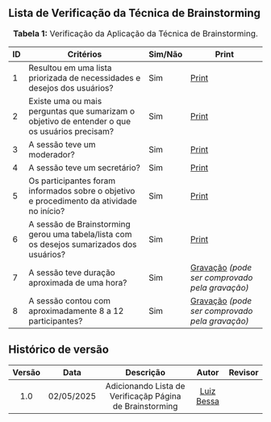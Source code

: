 
## Lista de Verificação da Técnica de Brainstorming

<font size="3"><p style="text-align: center">**Tabela 1:** Verificação da Aplicação da Técnica de Brainstorming.</p></font>

| ID | Critérios                                                                                       | Sim/Não | Print                                                                                                           |
|----|--------------------------------------------------------------------------------------------------|---------|-----------------------------------------------------------------------------------------------------------------|
| 1  | Resultou em uma lista priorizada de necessidades e desejos dos usuários?                        | Sim     | [Print](https://drive.google.com/file/d/1BuyXt2ezq9XBqEjKBnHJdMd0UAuK23up/view?usp=sharing)                     |
| 2  | Existe uma ou mais perguntas que sumarizam o objetivo de entender o que os usuários precisam?   | Sim     | [Print](https://drive.google.com/file/d/1INYFZEu25fTqrJAK4wDCHLEnhT0v7ED_/view?usp=sharing)                     |
| 3  | A sessão teve um moderador?                                                                      | Sim     | [Print](https://drive.google.com/file/d/1-QP0-a0z2e8U7cYLxz3fT518g09_1bQs/view?usp=sharing)                     |
| 4  | A sessão teve um secretário?                                                                      | Sim     | [Print](https://drive.google.com/file/d/1-QP0-a0z2e8U7cYLxz3fT518g09_1bQs/view?usp=sharing)                 
| 5  | Os participantes foram informados sobre o objetivo e procedimento da atividade no início?       | Sim     | [Print](https://drive.google.com/file/d/1Haj1240SuxqUpjPsE5SveiLIZAvHxVda/view?usp=sharing)                     |
| 6  | A sessão de Brainstorming gerou uma tabela/lista com os desejos sumarizados dos usuários?       | Sim     | [Print](https://drive.google.com/file/d/1Lm-TkN5EEnZt45q09bU2IwItP-LE6Bsr/view?usp=sharing)                     |
| 7  | A sessão teve duração aproximada de uma hora?                                                    | Sim     | [Gravação](https://www.youtube.com/embed/DfFPVr6Fm6g) *(pode ser comprovado pela gravação)*                                                                 |
| 8  | A sessão contou com aproximadamente 8 a 12 participantes?                                        | Sim     | [Gravação](https://www.youtube.com/embed/DfFPVr6Fm6g) *(pode ser comprovado pela gravação)* |

## Histórico de versão

| Versão |    Data    |              Descrição               |                     Autor                      |                  Revisor                   |
| :----: | :--------: | :----------------------------------: | :--------------------------------------------: | :----------------------------------------: |
|  1.0   | 02/05/2025 | Adicionando Lista de Verificaçãp Página de Brainstorming | [Luiz Bessa](https://github.com/)       |                                            |

